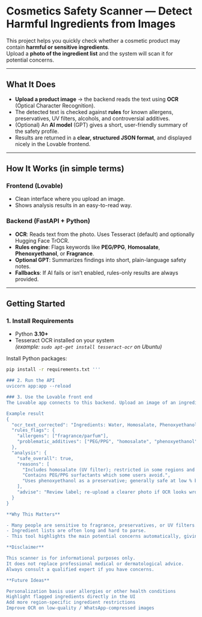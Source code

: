 # Cosmetics Safety Scanner — **Detect Harmful Ingredients from Images**

This project helps you quickly check whether a cosmetic product may contain **harmful or sensitive ingredients**.  
Upload a **photo of the ingredient list** and the system will scan it for potential concerns.

---

## What It Does

- **Upload a product image** → the backend reads the text using **OCR** (Optical Character Recognition).  
- The detected text is checked against **rules** for known allergens, preservatives, UV filters, alcohols, and controversial additives.  
- (Optional) An **AI model** (GPT) gives a short, user-friendly summary of the safety profile.  
- Results are returned in a **clear, structured JSON format**, and displayed nicely in the Lovable frontend.  

---

## How It Works (in simple terms)

### Frontend (Lovable)
- Clean interface where you upload an image.  
- Shows analysis results in an easy-to-read way.  

### Backend (FastAPI + Python)
- **OCR**: Reads text from the photo. Uses Tesseract (default) and optionally Hugging Face TrOCR.  
- **Rules engine**: Flags keywords like **PEG/PPG**, **Homosalate**, **Phenoxyethanol**, or **Fragrance**.  
- **Optional GPT**: Summarizes findings into short, plain-language safety notes.  
- **Fallbacks**: If AI fails or isn’t enabled, rules-only results are always provided.  

---

## Getting Started

### 1. Install Requirements
- Python **3.10+**
- Tesseract OCR installed on your system  
  *(example: `sudo apt-get install tesseract-ocr` on Ubuntu)*

Install Python packages:

```bash
pip install -r requirements.txt '''

### 2. Run the API
uvicorn app:app --reload

### 3. Use the Lovable front end
The Lovable app connects to this backend. Upload an image of an ingredient list and click “Analyze for Harmful Content”.

Example result
{
  "ocr_text_corrected": "Ingredients: Water, Homosalate, Phenoxyethanol, Fragrance",
  "rules_flags": {
    "allergens": ["fragrance/parfum"],
    "problematic_additives": ["PEG/PPG", "homosalate", "phenoxyethanol"]
  },
  "analysis": {
    "safe_overall": true,
    "reasons": [
      "Includes homosalate (UV filter); restricted in some regions and may irritate sensitive skin.",
      "Contains PEG/PPG surfactants which some users avoid.",
      "Uses phenoxyethanol as a preservative; generally safe at low % but can irritate sensitive skin."
    ],
    "advise": "Review label; re-upload a clearer photo if OCR looks wrong."
  }
}

**Why This Matters**

- Many people are sensitive to fragrance, preservatives, or UV filters.
- Ingredient lists are often long and hard to parse.
- This tool highlights the main potential concerns automatically, giving you quick peace of mind.

**Disclaimer**

This scanner is for informational purposes only.
It does not replace professional medical or dermatological advice.
Always consult a qualified expert if you have concerns.

**Future Ideas**

Personalization basis user allergies or other health conditions
Highlight flagged ingredients directly in the UI
Add more region-specific ingredient restrictions
Improve OCR on low-quality / WhatsApp-compressed images
